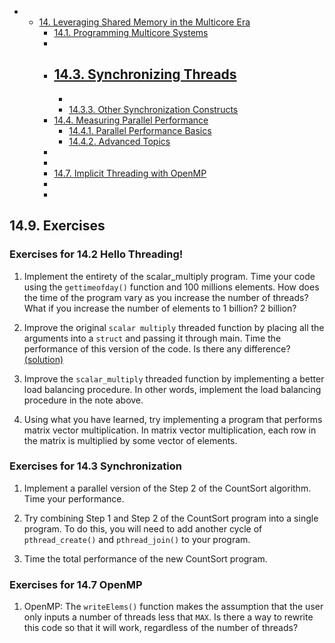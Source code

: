 





-   -   [14. Leveraging Shared Memory in the Multicore
        Era]()
        -   [14.1. Programming Multicore
            Systems]()
        -  
        -   [14.3. Synchronizing
            Threads]()
            -  
            -  
            -   [14.3.3. Other Synchronization
                Constructs]()
        -   [14.4. Measuring Parallel
            Performance]()
            -   [14.4.1. Parallel Performance
                Basics]()
            -   [14.4.2. Advanced
                Topics]()
        -  
        -  
        -   [14.7. Implicit Threading with
            OpenMP]()
        -  
        -  











## 14.9. Exercises 

### Exercises for 14.2 Hello Threading!


1.  Implement the entirety of the scalar_multiply program. Time your
    code using the `gettimeofday()` function and 100 millions elements.
    How does the time of the program vary as you increase the number of
    threads? What if you increase the number of elements to 1 billion? 2
    billion?

2.  Improve the original `scalar multiply` threaded function by placing
    all the arguments into a `struct` and passing it through main. Time
    the performance of this version of the code. Is there any
    difference? [(solution)](_attachments/scalar2.c)

3.  Improve the `scalar_multiply` threaded function by implementing a
    better load balancing procedure. In other words, implement the load
    balancing procedure in the note above.

4.  Using what you have learned, try implementing a program that
    performs matrix vector multiplication. In matrix vector
    multiplication, each row in the matrix is multiplied by some vector
    of elements.


### Exercises for 14.3 Synchronization


1.  Implement a parallel version of the Step 2 of the CountSort
    algorithm. Time your performance.

2.  Try combining Step 1 and Step 2 of the CountSort program into a
    single program. To do this, you will need to add another cycle of
    `pthread_create()` and `pthread_join()` to your program.

3.  Time the total performance of the new CountSort program.


### Exercises for 14.7 OpenMP


1.  OpenMP: The `writeElems()` function makes the assumption that the
    user only inputs a number of threads less that `MAX`. Is there a way
    to rewrite this code so that it will work, regardless of the number
    of threads?





